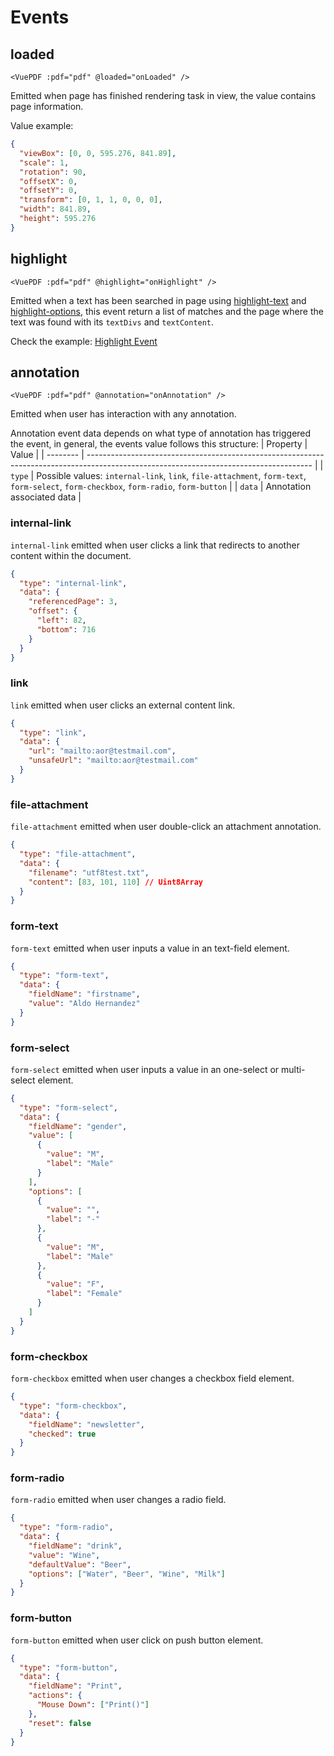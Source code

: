 # Events

## loaded

```vue
<VuePDF :pdf="pdf" @loaded="onLoaded" />
```

Emitted when page has finished rendering task in view, the value contains page information.

Value example:
```json
{
  "viewBox": [0, 0, 595.276, 841.89],
  "scale": 1,
  "rotation": 90,
  "offsetX": 0,
  "offsetY": 0,
  "transform": [0, 1, 1, 0, 0, 0],
  "width": 841.89,
  "height": 595.276
}
```

## highlight

```vue
<VuePDF :pdf="pdf" @highlight="onHighlight" />
```

Emitted when a text has been searched in page using [highlight-text](/guide/props.md#highlight-text) and [highlight-options](/guide/props.md#highlight-options), this event return a list of matches and the page where the text was found with its `textDivs` and `textContent`.

Check the example: [Highlight Event](/examples/text_events/text_highlight.md)



## annotation

```vue
<VuePDF :pdf="pdf" @annotation="onAnnotation" />
```

Emitted when user has interaction with any annotation.

Annotation event data depends on what type of annotation has triggered the event, in general, the events value follows this structure:
| Property | Value                                                                                                                                  |
| -------- | -------------------------------------------------------------------------------------------------------------------------------------- |
| `type`   | Possible values: `internal-link`, `link`, `file-attachment`, `form-text`, `form-select`, `form-checkbox`, `form-radio`, `form-button`   |
| `data`   | Annotation associated data                                                                                                             |

### internal-link

`internal-link` emitted when user clicks a link that redirects to another content within the document.

```json
{
  "type": "internal-link",
  "data": {
    "referencedPage": 3,
    "offset": {
      "left": 82,
      "bottom": 716
    }
  }
}
```

### link

`link` emitted when user clicks an external content link.

```json
{
  "type": "link",
  "data": {
    "url": "mailto:aor@testmail.com",
    "unsafeUrl": "mailto:aor@testmail.com"
  }
}
```

### file-attachment

`file-attachment` emitted when user double-click an attachment annotation.

```json
{
  "type": "file-attachment",
  "data": {
    "filename": "utf8test.txt",
    "content": [83, 101, 110] // Uint8Array
  }
}
```

### form-text

`form-text` emitted when user inputs a value in an text-field element.

```json
{
  "type": "form-text",
  "data": {
    "fieldName": "firstname",
    "value": "Aldo Hernandez"
  }
}
```

### form-select

`form-select` emitted when user inputs a value in an one-select or multi-select element.

```json
{
  "type": "form-select",
  "data": {
    "fieldName": "gender",
    "value": [
      {
        "value": "M",
        "label": "Male"
      }
    ],
    "options": [
      {
        "value": "",
        "label": "-"
      },
      {
        "value": "M",
        "label": "Male"
      },
      {
        "value": "F",
        "label": "Female"
      }
    ]
  }
}
```

### form-checkbox

`form-checkbox` emitted when user changes a checkbox field element.

```json
{
  "type": "form-checkbox",
  "data": {
    "fieldName": "newsletter",
    "checked": true
  }
}
```

### form-radio

`form-radio` emitted when user changes a radio field.

```json
{
  "type": "form-radio",
  "data": {
    "fieldName": "drink",
    "value": "Wine",
    "defaultValue": "Beer",
    "options": ["Water", "Beer", "Wine", "Milk"]
  }
}
```

### form-button

`form-button` emitted when user click on push button element.

```json
{
  "type": "form-button",
  "data": {
    "fieldName": "Print",
    "actions": {
      "Mouse Down": ["Print()"]
    },
    "reset": false
  }
}
```
